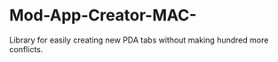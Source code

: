 # Mod-App-Creator-MAC-
Library for easily creating new PDA tabs without making hundred more conflicts.
